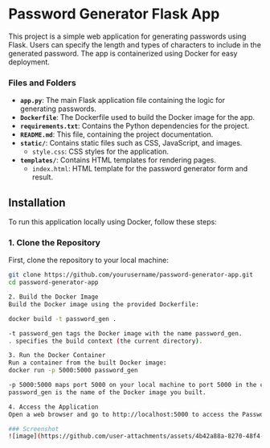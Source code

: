 # Password Generator Flask App

This project is a simple web application for generating passwords using Flask. Users can specify the length and types of characters to include in the generated password. The app is containerized using Docker for easy deployment.

### Files and Folders

- **`app.py`**: The main Flask application file containing the logic for generating passwords.
- **`Dockerfile`**: The Dockerfile used to build the Docker image for the app.
- **`requirements.txt`**: Contains the Python dependencies for the project.
- **`README.md`**: This file, containing the project documentation.
- **`static/`**: Contains static files such as CSS, JavaScript, and images.
  - `style.css`: CSS styles for the application.
- **`templates/`**: Contains HTML templates for rendering pages.
  - `index.html`: HTML template for the password generator form and result.

## Installation

To run this application locally using Docker, follow these steps:

### 1. Clone the Repository

First, clone the repository to your local machine:

```bash
git clone https://github.com/yourusername/password-generator-app.git
cd password-generator-app

2. Build the Docker Image
Build the Docker image using the provided Dockerfile:

docker build -t password_gen .

-t password_gen tags the Docker image with the name password_gen.
. specifies the build context (the current directory).

3. Run the Docker Container
Run a container from the built Docker image:
docker run -p 5000:5000 password_gen

-p 5000:5000 maps port 5000 on your local machine to port 5000 in the container.
password_gen is the name of the Docker image you built.

4. Access the Application
Open a web browser and go to http://localhost:5000 to access the Password Generator app.

### Screenshot
![image](https://github.com/user-attachments/assets/4b42a88a-8270-48f4-80c7-ffae0cb9d60e)
